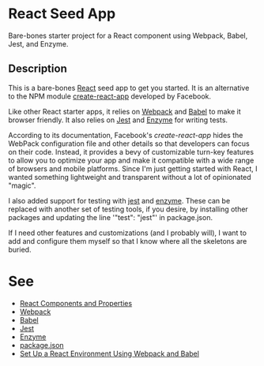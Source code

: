 # React Seed App

Bare-bones starter project for a React component using Webpack, Babel, Jest, and Enzyme.

## Description

This is a bare-bones [React](https://facebook.github.io/react/) seed app to get you started.
It is an alternative to the NPM module [create-react-app](https://github.com/facebookincubator/create-react-app)
developed by Facebook.

Like other React starter apps,
it relies on [Webpack](https://github.com/webpack/webpack)
and [Babel](https://babeljs.io/) to make it browser friendly.
It also relies on [Jest](https://facebook.github.io/jest/) and [Enzyme](https://github.com/airbnb/enzyme) for writing tests.

According to its documentation,
Facebook's *create-react-app* hides the WebPack configuration file
and other details so that developers can focus on their code.
Instead, it provides a bevy of customizable turn-key features to allow you to optimize your app
and make it compatible with a wide range of browsers and mobile platforms.
Since I'm just getting started with React,
I wanted something lightweight and transparent without a lot of opinionated "magic".

I also added support for testing with [jest](https://facebook.github.io/jest/)
and [enzyme](https://github.com/airbnb/enzyme).
These can be replaced with another set of testing tools, if you desire,
by installing other packages and updating the line '"test": "jest"' in package.json.

If I need other features and customizations (and I probably will),
I want to add and configure them myself so that I know where all the skeletons are buried.

# See

* [React Components and Properties](https://facebook.github.io/react/docs/components-and-props.html)
* [Webpack](https://webpack.github.io/)
* [Babel](https://babeljs.io/)
* [Jest](https://facebook.github.io/jest/)
* [Enzyme](https://github.com/airbnb/enzyme)
* [package.json](https://docs.npmjs.com/files/package.json)
* [Set Up a React Environment Using Webpack and Babel](https://scotch.io/tutorials/setup-a-react-environment-using-webpack-and-babel)
